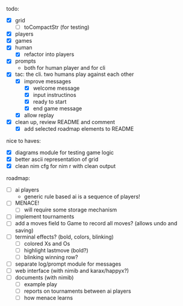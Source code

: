 todo:
- [x] grid
  - [ ] toCompactStr (for testing)
- [x] players
- [x] games
- [x] human
  - [x] refactor into players
- [x] prompts
  - both for human player and for cli
- [x] tac: the cli. two humans play against each other
  - [x] improve messages
    - [x] welcome message
    - [x] input instructinos
    - [x] ready to start
    - [x] end game message
  - [x] allow replay
- [x] clean up, review README and comment
  - [x] add selected roadmap elements to README

nice to haves:
- [x] diagrams module for testing game logic
- [x] better ascii representation of grid
- [x] clean nim cfg for nim r with clean output

roadmap:
- [ ] ai players
  - generic rule based ai is a sequence of players!
- [ ] MENACE!
  - [ ] will require some storage mechanism
- [ ] implement tournaments
- [ ] add a moves field to Game to record all moves? (allows undo and saving)
- [ ] terminal effects? (bold, colors, blinking)
  - [ ] colored Xs and Os
  - [ ] highlight lastmove (bold?)
  - [ ] blinking winning row?
- [ ] separate log/prompt module for messages
- [ ] web interface (with nimib and karax/happyx?)
- [ ] documents (with nimib)
  - [ ] example play
  - [ ] reports on tournaments between ai players
  - [ ] how menace learns
